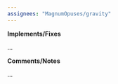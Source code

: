 ```yaml
---
assignees: "MagnumOpuses/gravity"
---
```


**Implements/Fixes**

...

**Comments/Notes**

...
